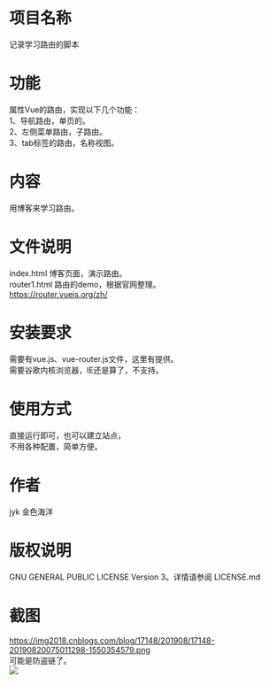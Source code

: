 # 项目名称
记录学习路由的脚本  

# 功能
属性Vue的路由，实现以下几个功能：  
1、导航路由，单页的。  
2、左侧菜单路由，子路由。  
3、tab标签的路由，名称视图。  

# 内容
用博客来学习路由。  
# 文件说明
 index.html 博客页面，演示路由。  
 router1.html 路由的demo，根据官网整理。  
 https://router.vuejs.org/zh/  

# 安装要求
需要有vue.js、vue-router.js文件，这里有提供。  
需要谷歌内核浏览器，IE还是算了，不支持。  
# 使用方式
直接运行即可，也可以建立站点，  
不用各种配置，简单方便。  
  
# 作者
jyk 金色海洋
# 版权说明
GNU GENERAL PUBLIC LICENSE Version 3。详情请参阅 LICENSE.md

# 截图
https://img2018.cnblogs.com/blog/17148/201908/17148-20190820075011298-1550354579.png   
可能是防盗链了。  
![](https://img2018.cnblogs.com/blog/17148/201908/17148-20190820075011298-1550354579.png)

